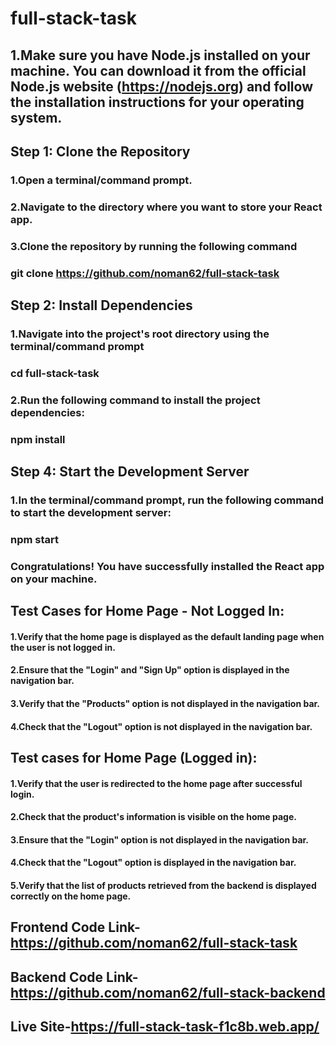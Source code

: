 # full-stack-task
## 1.Make sure you have Node.js installed on your machine. You can download it from the official Node.js website (https://nodejs.org) and follow the installation   instructions for your operating system.

## Step 1: Clone the Repository

### 1.Open a terminal/command prompt.
### 2.Navigate to the directory where you want to store your React app.
### 3.Clone the repository by running the following command
###  git clone https://github.com/noman62/full-stack-task

## Step 2: Install Dependencies
### 1.Navigate into the project's root directory using the terminal/command prompt
### cd full-stack-task
### 2.Run the following command to install the project dependencies:
### npm install

## Step 4: Start the Development Server
### 1.In the terminal/command prompt, run the following command to start the development server:
### npm start
### Congratulations! You have successfully installed the React app on your machine.

## Test Cases for Home Page - Not Logged In:
#### 1.Verify that the home page is displayed as the default landing page when the user is not logged in.
#### 2.Ensure that the "Login" and "Sign Up" option is displayed in the navigation bar.
#### 3.Verify that the "Products" option is not displayed in the navigation bar.
#### 4.Check that the "Logout" option is not displayed in the navigation bar.
## Test cases for Home Page (Logged in):
#### 1.Verify that the user is redirected to the home page after successful login.
#### 2.Check that the product's information is visible on the home page.
#### 3.Ensure that the "Login" option is not displayed in the navigation bar.
#### 4.Check that the "Logout" option is displayed in the navigation bar.
#### 5.Verify that the list of products retrieved from the backend is displayed correctly on the home page.
## Frontend Code Link-https://github.com/noman62/full-stack-task
## Backend Code Link-https://github.com/noman62/full-stack-backend
## Live Site-https://full-stack-task-f1c8b.web.app/
